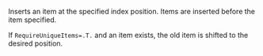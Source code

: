 ﻿Inserts an item at the specified index position. Items are inserted before the item specified.

If `RequireUniqueItems=.T.` and an item exists, the old item is shifted to the desired position.